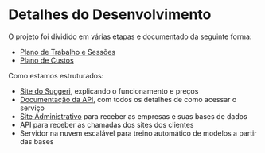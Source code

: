 # Detalhes do Desenvolvimento

O projeto foi dividido em várias etapas e documentado da seguinte forma:
- [Plano de Trabalho e Sessões](./plano_trabalho.md)
- [Plano de Custos](./plano_custos.md)

Como estamos estruturados:
- [Site do Suggeri](http://www.suggeri.com.br/), explicando o funcionamento e preços
- [Documentação da API](http://www.suggeri.com.br/api.html), com todos os detalhes de como acessar o serviço
- [Site Administrativo](https://suggeri.anvil.app/) para receber as empresas e suas bases de dados
- API para receber as chamadas dos sites dos clientes
- Servidor na nuvem escalável para treino automático de modelos a partir das bases